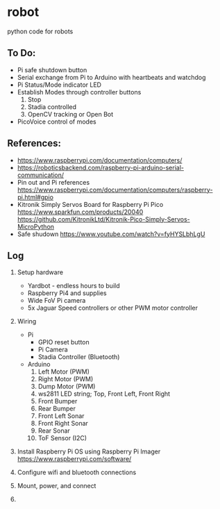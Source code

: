 # robot
 python code for robots
 
## To Do:
 * Pi safe shutdown button
 * Serial exchange from Pi to Arduino with heartbeats and watchdog
 * Pi Status/Mode indicator LED
 * Establish Modes through controller buttons
    1. Stop
    2. Stadia controlled
    3. OpenCV tracking or Open Bot
 * PicoVoice control of modes

## References: 
   * https://www.raspberrypi.com/documentation/computers/
   * https://roboticsbackend.com/raspberry-pi-arduino-serial-communication/
   * Pin out and Pi references https://www.raspberrypi.com/documentation/computers/raspberry-pi.html#gpio
   * Kitronik Simply Servos Board for Raspberry Pi Pico https://www.sparkfun.com/products/20040
        https://github.com/KitronikLtd/Kitronik-Pico-Simply-Servos-MicroPython
   * Safe shudown https://www.youtube.com/watch?v=fyHYSLbhLgU

## Log
 1. Setup hardware
    * Yardbot - endless hours to build
    * Raspberry Pi4 and supplies
    * Wide FoV Pi camera
    * 5x Jaguar Speed controllers or other PWM motor controller
 2. Wiring
    * Pi
        * GPIO reset button
        * Pi Camera
        * Stadia Controller (Bluetooth)
    * Arduino
        1. Left Motor (PWM)
        2. Right Motor (PWM)
        3. Dump Motor (PWM)
        4. ws2811 LED string; Top, Front Left, Front Right
        5. Front Bumper
        6. Rear Bumper
        7. Front Left Sonar
        8. Front Right Sonar
        9. Rear Sonar
        10. ToF Sensor (I2C)
        
 3. Install Raspberry Pi OS using Raspberry Pi Imager https://www.raspberrypi.com/software/
 4. Configure wifi and bluetooth connections
 5. Mount, power, and connect
 6. 
